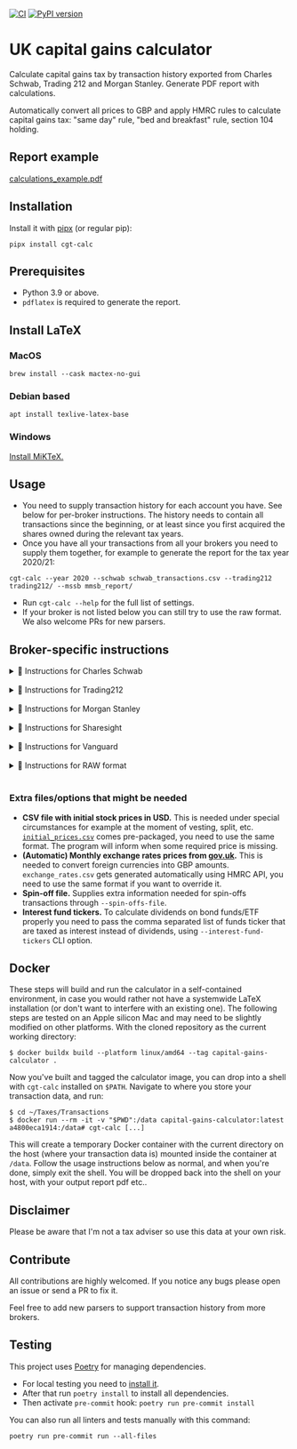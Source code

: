 [![CI](https://github.com/KapJI/capital-gains-calculator/actions/workflows/ci.yml/badge.svg)](https://github.com/KapJI/capital-gains-calculator/actions)
[![PyPI version](https://img.shields.io/pypi/v/cgt-calc)](https://pypi.org/project/cgt-calc/)

# UK capital gains calculator

Calculate capital gains tax by transaction history exported from Charles Schwab, Trading 212 and Morgan Stanley. Generate PDF report with calculations.

Automatically convert all prices to GBP and apply HMRC rules to calculate capital gains tax: "same day" rule, "bed and breakfast" rule, section 104 holding.

## Report example

[calculations_example.pdf](https://github.com/KapJI/capital-gains-calculator/blob/main/calculations_example.pdf)

## Installation

Install it with [pipx](https://pypa.github.io/pipx/) (or regular pip):

```shell
pipx install cgt-calc
```

## Prerequisites

-   Python 3.9 or above.
-   `pdflatex` is required to generate the report.

## Install LaTeX

### MacOS

```shell
brew install --cask mactex-no-gui
```

### Debian based

```shell
apt install texlive-latex-base
```

### Windows

[Install MiKTeX.](https://miktex.org/download)

## Usage

-   You need to supply transaction history for each account you have. See below for per-broker instructions. The history needs to contain all transactions since the beginning, or at least since you first acquired the shares owned during the relevant tax years.
-   Once you have all your transactions from all your brokers you need to supply them together, for example to generate the report for the tax year 2020/21:

```shell
cgt-calc --year 2020 --schwab schwab_transactions.csv --trading212 trading212/ --mssb mmsb_report/
```

-   Run `cgt-calc --help` for the full list of settings.
-   If your broker is not listed below you can still try to use the raw format. We also welcome PRs for new parsers.

## Broker-specific instructions

<details>
    <summary>🏦 Instructions for Charles Schwab</summary>

You will need:

-   **Exported transaction history in CSV format.**
    Schwab only allows to download transaction for the last 4 years. If you require more, you can download the history in 4-year chunks and combine them.
    [See example](https://github.com/KapJI/capital-gains-calculator/blob/main/tests/test_data/schwab_transactions.csv).
-   **Exported transaction history from Schwab Equity Awards in CSV format.**
    Only applicable if you receive equity awards in your account (e.g. for Alphabet/Google employees). Follow the same procedure as in the normal transaction history but selecting your Equity Award account.

Example usage for the tax year 2020/21:

```shell
cgt-calc --year 2020 --schwab schwab_transactions.csv --schwab-award schwab_awards.csv
```

_Note: For historic reasons, it is possible to provide the Equity Awards history in JSON format with `--schwab_equity_award_json`. Instructions are available at the top of this [parser file](../main/cgt_calc/parsers/schwab_equity_award_json.py). Please use the CSV method above if possible._

</details>
 <br />
<details>
    <summary>🏦 Instructions for Trading212</summary>

You will need:

-   **Exported transaction history from Trading 212.**
    You can provide a folder containing several files since Trading 212 limit the statements to 1 year periods.
    [See example](https://github.com/KapJI/capital-gains-calculator/tree/main/tests/test_data/trading212).

Example usage for the tax year 2024/25:

```shell
cgt-calc --year 2024 --trading212 trading212_trxs_dir/
```

</details>
 <br />
<details>
    <summary>🏦 Instructions for Morgan Stanley</summary>

You will need:

-   **Exported transaction history from Morgan Stanley.**
    Since Morgan Stanley generates multiple files in a single report, please specify a directory produced from the report download page.
    [See example](https://github.com/KapJI/capital-gains-calculator/tree/main/tests/test_data/mssb).

Example usage for the tax year 2024/25:

```shell
cgt-calc --year 2024 --mssb morgan_stanley_trxs_dir/
```

</details>
 <br />
<details>
    <summary>🏦 Instructions for Sharesight</summary>

You will need:

-   **Exported transaction history from Sharesight.**
    Sharesight is a portfolio tracking tool with support for multiple brokers.
    -   You will need the "All Trades" and "Taxable Income" reports since the beginning. Make sure to select "Since Inception" for the period, and "Not Grouping".
    -   Export both reports to Excel or Google Sheets, save as CSV, and place them in the same folder.
    -   [See example](https://github.com/KapJI/capital-gains-calculator/tree/main/tests/test_data/sharesight).

Comments:

-   Sharesight aggregates transactions from multiple brokers, but doesn't necessarily have balance information.
    Use the `--no-balance-check` flag to avoid spurious errors.

-   Since there is no direct support for equity grants, add `Stock Activity` as part of the comment associated with any vesting transactions - making sure they have the grant price filled ([see example](https://github.com/KapJI/capital-gains-calculator/tree/main/tests/test_data/sharesight)).

Example usage for the tax year 2024/25:

```shell
cgt-calc --year 2024 --no-balance-check --sharesight sharesight_trxs_dir/
```

</details>
 <br />
<details>
    <summary>🏦 Instructions for Vanguard</summary>

You will need:

-   **Exported transaction history from Vanguard.**
    Vanguard can generate a report in Excel format with all transactions across all periods of time and all accounts (ISA, GA, etc). Grab the ones you're interested into (normally GA account) and put them in a single CSV file.
    [See example](https://github.com/KapJI/capital-gains-calculator/blob/main/tests/test_data/vanguard/report.csv).

Example usage for the tax year 2024/25:

```shell
cgt-calc --year 2024 --vanguard vanguard.csv
```

</details>
 <br />
<details>
    <summary>🏦 Instructions for RAW format</summary>

You will need:

-   **CSV using the RAW format.** If your broker isn't natively supported you might choose to convert whatever report you can produce into this basic format.
    [See example](https://github.com/KapJI/capital-gains-calculator/blob/main/tests/test_data/raw/test_data.csv)

Example usage for the tax year 2024/25:

```shell
cgt-calc --year 2024 --raw sharesight_trxs_dir/
```

</details>
 <br />

### Extra files/options that might be needed

-   **CSV file with initial stock prices in USD.** This is needed under special circumstances for example at the moment of vesting, split, etc.
    [`initial_prices.csv`](https://github.com/KapJI/capital-gains-calculator/blob/main/cgt_calc/resources/initial_prices.csv) comes pre-packaged, you need to use the same format. The program will inform when some required price is missing.
-   **(Automatic) Monthly exchange rates prices from [gov.uk](https://www.gov.uk/government/collections/exchange-rates-for-customs-and-vat).** This is needed to convert foreign currencies into GBP amounts. `exchange_rates.csv` gets generated automatically using HMRC API, you need to use the same format if you want to override it.
-   **Spin-off file.** Supplies extra information needed for spin-offs transactions through `--spin-offs-file`.
-   **Interest fund tickers.** To calculate dividends on bond funds/ETF properly you need to pass the comma separated list of funds ticker that are taxed as interest instead of dividends, using `--interest-fund-tickers` CLI option.

## Docker

These steps will build and run the calculator in a self-contained environment, in case you would rather not have a systemwide LaTeX installation (or don't want to interfere with an existing one).
The following steps are tested on an Apple silicon Mac and may need to be slightly modified on other platforms.
With the cloned repository as the current working directory:

```shell
$ docker buildx build --platform linux/amd64 --tag capital-gains-calculator .
```

Now you've built and tagged the calculator image, you can drop into a shell with `cgt-calc` installed on `$PATH`. Navigate to where you store your transaction data, and run:

```shell
$ cd ~/Taxes/Transactions
$ docker run --rm -it -v "$PWD":/data capital-gains-calculator:latest
a4800eca1914:/data# cgt-calc [...]
```

This will create a temporary Docker container with the current directory on the host (where your transaction data is) mounted inside the container at `/data`. Follow the usage instructions below as normal,
and when you're done, simply exit the shell. You will be dropped back into the shell on your host, with your output report pdf etc..

## Disclaimer

Please be aware that I'm not a tax adviser so use this data at your own risk.

## Contribute

All contributions are highly welcomed.
If you notice any bugs please open an issue or send a PR to fix it.

Feel free to add new parsers to support transaction history from more brokers.

## Testing

This project uses [Poetry](https://python-poetry.org/) for managing dependencies.

-   For local testing you need to [install it](https://python-poetry.org/docs/#installation).
-   After that run `poetry install` to install all dependencies.
-   Then activate `pre-commit` hook: `poetry run pre-commit install`

You can also run all linters and tests manually with this command:

```shell
poetry run pre-commit run --all-files
```
